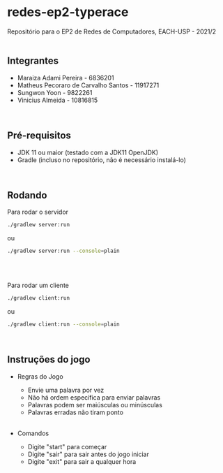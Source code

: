 # redes-ep2-typerace
Repositório para o EP2 de Redes de Computadores, EACH-USP - 2021/2
<br><br>

## Integrantes
* Maraiza Adami Pereira - 6836201
* Matheus Pecoraro de Carvalho Santos - 11917271
* Sungwon Yoon - 9822261
* Vinicius Almeida - 10816815
<br>


## Pré-requisitos
* JDK 11 ou maior (testado com a JDK11 OpenJDK)
* Gradle (incluso no repositório, não é necessário instalá-lo)
<br>

## Rodando
Para rodar o servidor
```sh
./gradlew server:run
```
ou
```sh
./gradlew server:run --console=plain
```

<br><br>

Para rodar um cliente
```sh
./gradlew client:run
```
ou
```sh
./gradlew client:run --console=plain
```

<br>

## Instruções do jogo

* Regras do Jogo

  *	Envie uma palavra por vez <br>
  *	Não há ordem específica para enviar palavras<br>
  *	Palavras podem ser maiúsculas ou minúsculas<br>
  *	Palavras erradas não tiram ponto<br><br>
  
  
* Comandos

  *	Digite "start" para começar<br>
  *	Digite "sair" para sair antes do jogo iniciar<br>
  *	Digite "exit" para sair a qualquer hora<br>
